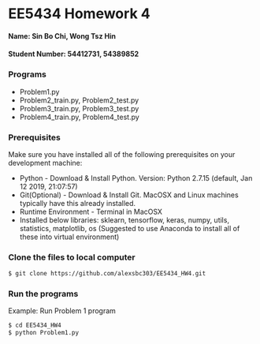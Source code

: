 # EE5434 Homework 4 
#### Name: Sin Bo Chi, Wong Tsz Hin
#### Student Number: 54412731, 54389852

### Programs
  - Problem1.py
  - Problem2_train.py, Problem2_test.py
  - Problem3_train.py, Problem3_test.py
  - Problem4_train.py, Problem4_test.py

### Prerequisites
Make sure you have installed all of the following prerequisites on your development machine:
  - Python - Download & Install Python. Version: Python 2.7.15 (default, Jan 12 2019, 21:07:57)
  - Git(Optional) - Download & Install Git. MacOSX and Linux machines typically have this already installed.
  - Runtime Environment - Terminal in MacOSX
  - Installed below libraries: sklearn, tensorflow, keras, numpy, utils, statistics, matplotlib, os (Suggested to use Anaconda to install all of these into virtual environment)

### Clone the files to local computer
```sh
$ git clone https://github.com/alexsbc303/EE5434_HW4.git
```

### Run the programs 
Example: Run Problem 1 program
```sh
$ cd EE5434_HW4
$ python Problem1.py
```

